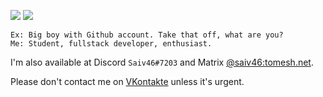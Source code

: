 ![](https://github.com/saiv46/github-stats/blob/master/generated/overview.svg)
![](https://github.com/saiv46/github-stats/blob/master/generated/languages.svg)

```
Ex: Big boy with Github account. Take that off, what are you?
Me: Student, fullstack developer, enthusiast.
```

I'm also available at Discord `Saiv46#7203` and Matrix [@saiv46:tomesh.net](https://matrix.to/#/@saiv46:tomesh.net).

Please don't contact me on [VKontakte](https://vk.com/saiv46) unless it's urgent.
